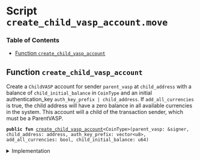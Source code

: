 
<a name="SCRIPT"></a>

# Script `create_child_vasp_account.move`

### Table of Contents

-  [Function `create_child_vasp_account`](#SCRIPT_create_child_vasp_account)



<a name="SCRIPT_create_child_vasp_account"></a>

## Function `create_child_vasp_account`

Create a
<code>ChildVASP</code> account for sender
<code>parent_vasp</code> at
<code>child_address</code> with a balance of
<code>child_initial_balance</code> in
<code>CoinType</code> and an initial authentication_key
<code>auth_key_prefix | child_address</code>.
If
<code>add_all_currencies</code> is true, the child address will have a zero balance in all available
currencies in the system.
This account will a child of the transaction sender, which must be a ParentVASP.


<pre><code><b>public</b> <b>fun</b> <a href="#SCRIPT_create_child_vasp_account">create_child_vasp_account</a>&lt;CoinType&gt;(parent_vasp: &signer, child_address: address, auth_key_prefix: vector&lt;u8&gt;, add_all_currencies: bool, child_initial_balance: u64)
</code></pre>



<details>
<summary>Implementation</summary>


<pre><code><b>fun</b> <a href="#SCRIPT_create_child_vasp_account">create_child_vasp_account</a>&lt;CoinType&gt;(
    parent_vasp: &signer,
    child_address: address,
    auth_key_prefix: vector&lt;u8&gt;,
    add_all_currencies: bool,
    child_initial_balance: u64
) {
    <a href="../../modules/doc/LibraAccount.md#0x1_LibraAccount_create_child_vasp_account">LibraAccount::create_child_vasp_account</a>&lt;CoinType&gt;(
        parent_vasp,
        child_address,
        auth_key_prefix,
        add_all_currencies,
    );
    // Give the newly created child `child_initial_balance` coins
    <b>if</b> (child_initial_balance &gt; 0) {
        <b>let</b> vasp_withdrawal_cap = <a href="../../modules/doc/LibraAccount.md#0x1_LibraAccount_extract_withdraw_capability">LibraAccount::extract_withdraw_capability</a>(parent_vasp);
        <a href="../../modules/doc/LibraAccount.md#0x1_LibraAccount_pay_from">LibraAccount::pay_from</a>&lt;CoinType&gt;(
            &vasp_withdrawal_cap, child_address, child_initial_balance, x"", x""
        );
        <a href="../../modules/doc/LibraAccount.md#0x1_LibraAccount_restore_withdraw_capability">LibraAccount::restore_withdraw_capability</a>(vasp_withdrawal_cap);
    };
}
</code></pre>



</details>
